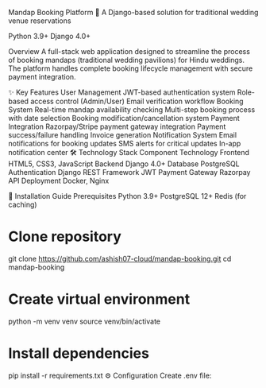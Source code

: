 Mandap Booking Platform 🎪
A Django-based solution for traditional wedding venue reservations

Python 3.9+
Django 4.0+

Overview
A full-stack web application designed to streamline the process of booking mandaps (traditional wedding pavilions) for Hindu weddings. The platform handles complete booking lifecycle management with secure payment integration.

✨ Key Features
User Management
JWT-based authentication system
Role-based access control (Admin/User)
Email verification workflow
Booking System
Real-time mandap availability checking
Multi-step booking process with date selection
Booking modification/cancellation system
Payment Integration
Razorpay/Stripe payment gateway integration
Payment success/failure handling
Invoice generation
Notification System
Email notifications for booking updates
SMS alerts for critical updates
In-app notification center
🛠 Technology Stack
Component	Technology
Frontend	HTML5, CSS3, JavaScript
Backend	Django 4.0+
Database	PostgreSQL
Authentication	Django REST Framework JWT
Payment Gateway	Razorpay API
Deployment	Docker, Nginx


🚀 Installation Guide
Prerequisites
Python 3.9+
PostgreSQL 12+
Redis (for caching)
# Clone repository
git clone https://github.com/ashish07-cloud/mandap-booking.git
cd mandap-booking

# Create virtual environment
python -m venv venv
source venv/bin/activate

# Install dependencies
pip install -r requirements.txt
⚙ Configuration
Create .env file:

